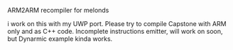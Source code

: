 ARM2ARM recompiler for melonds

i work on this with my UWP port. Please try to compile Capstone with ARM only and as C++ code.
Incomplete instructions emitter, will work on soon, but Dynarmic example kinda works.
